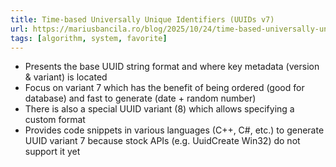 ```yaml
---
title: Time-based Universally Unique Identifiers (UUIDs v7)
url: https://mariusbancila.ro/blog/2025/10/24/time-based-universally-unique-identifiers-uuids-v7/
tags: [algorithm, system, favorite]
---
```


- Presents the base UUID string format and where key metadata (version & variant) is located
- Focus on variant 7 which has the benefit of being ordered (good for database) and fast to generate (date + random number)
- There is also a special UUID variant (8) which allows specifying a custom format
- Provides code snippets in various languages (C++, C#, etc.) to generate UUID variant 7 because stock APIs (e.g. UuidCreate Win32) do not support it yet 
